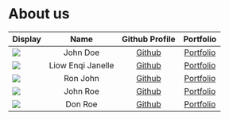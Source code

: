 # About us

Display |       Name        |              Github Profile              | Portfolio 
--------|:-----------------:|:----------------------------------------:|:---------:
![](https://via.placeholder.com/100.png?text=Photo) |     John Doe      |      [Github](https://github.com/)       | [Portfolio](docs/team/johndoe.md)
![](![img.png](img.png)) | Liow Enqi Janelle | [Github](https://github.com/janelleenqi) | [Portfolio](docs/team/AboutUs.md)
![](https://via.placeholder.com/100.png?text=Photo) |     Ron John      |      [Github](https://github.com/)       | [Portfolio](docs/team/johndoe.md)
![](https://via.placeholder.com/100.png?text=Photo) |     John Roe      |      [Github](https://github.com/)       | [Portfolio](docs/team/johndoe.md)
![](https://via.placeholder.com/100.png?text=Photo) |      Don Roe      |      [Github](https://github.com/)       | [Portfolio](docs/team/johndoe.md)
